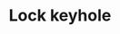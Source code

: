 ---
title: Lock keyhole
tags: ["lock", "keyhole", "security", "access", "privacy", "protection", "key"]
icon: lock-keyhole
svg: '<svg xmlns="http://www.w3.org/2000/svg" width="24" height="24" fill="none" viewBox="0 0 24 24" stroke-width="1.5" stroke-linecap="round" stroke-linejoin="round" stroke="currentColor"><path d="M8 10V8c0-2.761 1.239-5 4-5s4 2.239 4 5v2M3.5 17.8v-4.6c0-1.12 0-1.68.218-2.107a2 2 0 0 1 .874-.875c.428-.217.988-.217 2.108-.217h10.6c1.12 0 1.68 0 2.108.217a2 2 0 0 1 .874.874c.218.428.218.988.218 2.108v4.6c0 1.12 0 1.68-.218 2.108a2 2 0 0 1-.874.874C18.98 21 18.42 21 17.3 21H6.7c-1.12 0-1.68 0-2.108-.218a2 2 0 0 1-.874-.874C3.5 19.481 3.5 18.921 3.5 17.8ZM16 14v3"/></svg>'
---